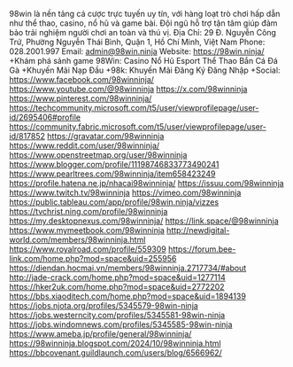 98win là nền tảng cá cược trực tuyến uy tín, với hàng loạt trò chơi hấp dẫn như thể thao, casino, nổ hũ và game bài. Đội ngũ hỗ trợ tận tâm giúp đảm bảo trải nghiệm người chơi an toàn và thú vị. 
Địa Chỉ: 29 Đ. Nguyễn Công Trứ, Phường Nguyễn Thái Bình, Quận 1, Hồ Chí Minh, Việt Nam
Phone: 028.2001.997
Email: admin@98win.ninja
Website: https://98win.ninja/
+Khám phá sảnh game 98Win: Casino Nổ Hũ Esport Thể Thao Bắn Cá Đá Gà 
+Khuyến Mãi Nạp Đầu +98k: Khuyến Mãi Đăng Ký Đăng Nhập
+Social:
https://www.facebook.com/98winninja/ 
https://www.youtube.com/@98winninja 
https://x.com/98winninja 
https://www.pinterest.com/98winninja/ 
https://techcommunity.microsoft.com/t5/user/viewprofilepage/user-id/2695406#profile 
https://community.fabric.microsoft.com/t5/user/viewprofilepage/user-id/817852 
https://gravatar.com/98winninja 
https://www.reddit.com/user/98winninja/ 
https://www.openstreetmap.org/user/98winninja 
https://www.blogger.com/profile/11198746833773490241 
https://www.pearltrees.com/98winninja/item658423249 
https://profile.hatena.ne.jp/nhacai98winninja/ 
https://issuu.com/98winninja 
https://www.twitch.tv/98winninja 
https://vimeo.com/98winninja 
https://public.tableau.com/app/profile/98win.ninja/vizzes 
https://tvchrist.ning.com/profile/98winninja 
https://my.desktopnexus.com/98winninja/ 
https://link.space/@98winninja 
https://www.mymeetbook.com/98winninja 
http://newdigital-world.com/members/98winninja.html 
https://www.royalroad.com/profile/559309 
https://forum.bee-link.com/home.php?mod=space&uid=255956 
https://diendan.hocmai.vn/members/98winninja.2717734/#about 
http://jade-crack.com/home.php?mod=space&uid=1277114 
https://hker2uk.com/home.php?mod=space&uid=2772202 
https://bbs.xiaoditech.com/home.php?mod=space&uid=1894139 
https://jobs.njota.org/profiles/5345579-98win-ninja 
https://jobs.westerncity.com/profiles/5345581-98win-ninja 
https://jobs.windomnews.com/profiles/5345585-98win-ninja 
https://www.ameba.jp/profile/general/98winninja/ 
https://98winninja.blogspot.com/2024/10/98winninja.html 
https://bbcovenant.guildlaunch.com/users/blog/6566962/ 



